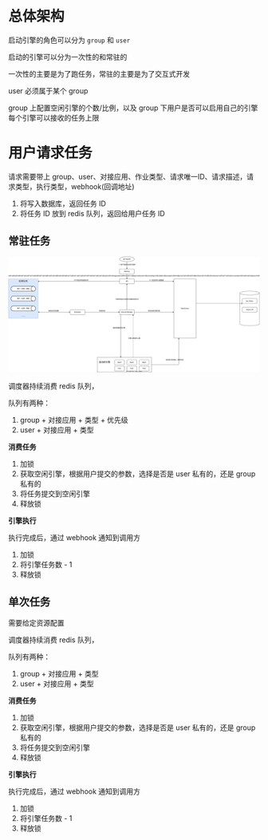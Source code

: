 # 总体架构

启动引擎的角色可以分为 `group` 和 `user`

启动的引擎可以分为一次性的和常驻的

一次性的主要是为了跑任务，常驻的主要是为了交互式开发

user 必须属于某个 group

group 上配置空闲引擎的个数/比例，以及 group 下用户是否可以启用自己的引擎
每个引擎可以接收的任务上限

# 用户请求任务

请求需要带上 group、user、对接应用、作业类型、请求唯一ID、请求描述，请求类型，执行类型，webhook(回调地址)

1. 将写入数据库，返回任务 ID
2. 将任务 ID 放到 redis 队列，返回给用户任务 ID

## 常驻任务

![](./assets/img/img1.svg)

调度器持续消费 redis 队列，

队列有两种：

1. group + 对接应用 + 类型 + 优先级
2. user + 对接应用 + 类型

**消费任务**

1. 加锁
2. 获取空闲引擎，根据用户提交的参数，选择是否是 user 私有的，还是 group 私有的
3. 将任务提交到空闲引擎
4. 释放锁

**引擎执行**

执行完成后，通过 webhook 通知到调用方

1. 加锁
2. 将引擎任务数 - 1
3. 释放锁

## 单次任务

需要给定资源配置

调度器持续消费 redis 队列，

队列有两种：

1. group + 对接应用 + 类型
2. user + 对接应用 + 类型

**消费任务**

1. 加锁
2. 获取空闲引擎，根据用户提交的参数，选择是否是 user 私有的，还是 group 私有的
3. 将任务提交到空闲引擎
4. 释放锁

**引擎执行**

执行完成后，通过 webhook 通知到调用方

1. 加锁
2. 将引擎任务数 - 1
3. 释放锁

